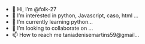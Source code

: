 - 👋 Hi, I’m @folk-27
- 👀 I’m interested in python, Javascript, caso, html ...
- 🌱 I’m currently learning python...
- 💞️ I’m looking to collaborate on ...
- 📫 How to reach me taniadenisemartins59@gmail...

<!---
folk-27/folk-27 is a ✨ special ✨ repository because its `README.md` (this file) appears on your GitHub profile.
You can click the Preview link to take a look at your changes.
--->
